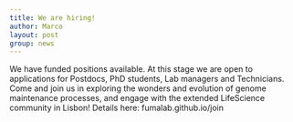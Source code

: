 ```yaml
---
title: We are hiring!
author: Marco
layout: post
group: news
---
```


We have funded positions available. At this stage we are open to applications for Postdocs, PhD students, Lab managers and Technicians. 
Come and join us in exploring the wonders and evolution of genome maintenance processes, and engage with the extended LifeScience community in Lisbon! Details here: fumalab.github.io/join
